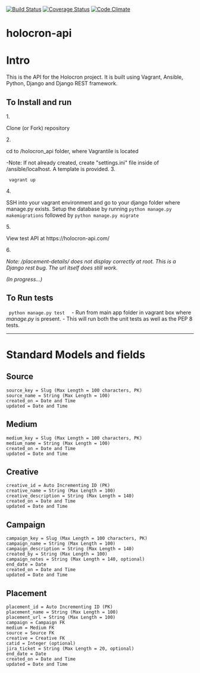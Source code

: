 [![Build Status](https://travis-ci.org/web-masons/holocron-api.svg)](https://travis-ci.org/web-masons/holocron-api)
[![Coverage Status](https://coveralls.io/repos/web-masons/holocron-api/badge.svg)](https://coveralls.io/r/web-masons/holocron-api)
[![Code Climate](https://codeclimate.com/github/web-masons/holocron-api/badges/gpa.svg)](https://codeclimate.com/github/web-masons/holocron-api)
# holocron-api
 
 
 <h1>Intro </h1>
 This is the API for the Holocron project.  It is built using Vagrant, Ansible, Python, Django and Django REST framework.
 
 <h2>To Install and run </h2>
 1. <p>Clone (or Fork) repository </p>
 2. <p>cd to /holocron_api folder, where Vagrantile is located </p>
 <p>      -Note: If not already created, create "settings.ini" file inside of /ansible/localhost.  A template is provided.
 3. <p><code> vagrant up </code> </p>
 4. <p> SSH into your vagrant environment and go to your django folder where manage.py exists. 
 Setup the database by running <code>python manage.py makemigrations</code>
 followed by <code>python manage.py migrate</code> </p>
 5. <p> View test API at https://holocron-api.com/ </p>
 6. <p><i> Note: /placement-details/ does not display correctly at root.  This is a Django rest bug.  The url itself does still work. </i></p>
    
<i>(In progress...)</i>

 <h2>To Run tests</h2>
 <p> <code> python manage.py test  </code>  - Run from main app folder in vagrant box where <i>manage.py</i> is present.
 - This will run both the unit tests as well as the PEP 8 tests.</p>
 
---
 
<h1>Standard Models and fields</h1>
 <h2>Source</h2>
 
    source_key = Slug (Max Length = 100 characters, PK)
    source_name = String (Max Length = 100)
    created_on = Date and Time
    updated = Date and Time
    
 <h2>Medium</h2>

    medium_key = Slug (Max Length = 100 characters, PK)
    medium_name = String (Max Length = 100)
    created_on = Date and Time
    updated = Date and Time

 <h2>Creative</h2>
 
    creative_id = Auto Incrementing ID (PK)
    creative_name = String (Max Length = 100)
    creative_description = String (Max Length = 140)
    created_on = Date and Time
    updated = Date and Time

 <h2>Campaign</h2>

    campaign_key = Slug (Max Length = 100 characters, PK)
    campaign_name = String (Max Length = 100)
    campaign_description = String (Max Length = 140)
    created_by = String (Max Length = 100)
    campaign_notes = String (Max Length = 140, optional)
    end_date = Date
    created_on = Date and Time
    updated = Date and Time

 <h2>Placement</h2>

    placement_id = Auto Incrementing ID (PK)
    placement_name = String (Max Length = 100)
    placement_url = String (Max Length = 100)
    campaign = Campaign FK
    medium = Medium FK
    source = Source FK
    creative = Creative FK
    catid = Integer (optional)
    jira_ticket = String (Max Length = 20, optional)
    end_date = Date
    created_on = Date and Time
    updated = Date and Time
